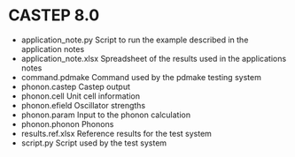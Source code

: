# CASTEP 8.0

- application_note.py      Script to run the example described in the application notes
- application_note.xlsx    Spreadsheet of the results used in the applications notes
- command.pdmake           Command used by the pdmake testing system
- phonon.castep            Castep output
- phonon.cell              Unit cell information
- phonon.efield            Oscillator strengths
- phonon.param             Input to the phonon calculation
- phonon.phonon            Phonons
- results.ref.xlsx         Reference results for the test system
- script.py                Script used by the test system
